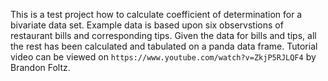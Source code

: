 This is a test project how to calculate coefficient of determination for a bivariate data set.
Example data is based upon six observstions of restaurant bills and corresponding tips.
Given the data for bills and tips, all the rest has been calculated and tabulated on a panda data frame.
Tutorial video can be viewed on `https://www.youtube.com/watch?v=ZkjP5RJLQF4` by Brandon Foltz.